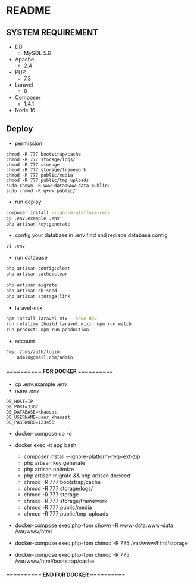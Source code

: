 # README

## SYSTEM REQUIREMENT

* DB
  - MySQL 5.6
* Apache 
    - 2.4
* PHP
  - 7.3
* Laravel
  - 8
* Composer
  - 1.4.1
* Node 16


## Deploy
* permission
```
chmod -R 777 bootstrap/cache
chmod -R 777 storage/logs/
chmod -R 777 storage
chmod -R 777 storage/framework
chmod -R 777 public/media
chmod -R 777 public/tmp_uploads
sudo chown -R www-data:www-data public/
sudo chmod -R g+rw public/
```
* run deploy
```bash
composer install --ignore-platform-reqs
cp .env.example .env
php artisan key:generate
```
* config your database in .env
find and replace database config
```bash
vi .env
```
* run database
```bash
php artisan config:clear
php artisan cache:clear
 
php artisan migrate
php artisan db:seed
php artisan storage:link
```

* laravel-mix
```bash
npm install laravel-mix --save-dev
run relatime (build laravel mix): npm run watch
run product: npm run production
```

* account
```bash
Cms: /cms/auth/login 
    admin@gmail.com/admin
```



#### ========== FOR DOCKER ==========  
- cp .env.example .env
- nano .env
```
DB_HOST=IP
DB_PORT=3307
DB_DATABASE=khaosat
DB_USERNAME=user_khaosat
DB_PASSWORD=123456
```
- docker-compose up -d
- docker exec -it app bash 
    - composer install --ignore-platform-req=ext-zip
    - php artisan key:generate
    - php artisan optimize
    - php artisan migrate && php artisan db:seed
    - chmod -R 777 bootstrap/cache
    - chmod -R 777 storage/logs/
    - chmod -R 777 storage
    - chmod -R 777 storage/framework
    - chmod -R 777 public/media
    - chmod -R 777 public/tmp_uploads

- docker-compose exec php-fpm chown -R www-data:www-data /var/www/html
- docker-compose exec php-fpm chmod -R 775 /var/www/html/storage
- docker-compose exec php-fpm chmod -R 775 /var/www/html/bootstrap/cache
#### ========== END FOR DOCKER ==========
